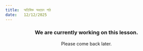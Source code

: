 ```yaml
---
title:  অতিৰিক্ত অধ্যয়ন পাঠ
date:   12/12/2025
---
```


### <center>We are currently working on this lesson.</center>
<center>Please come back later.</center>